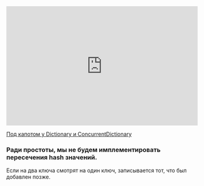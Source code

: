 <iframe width="100%" height="315" src="https://www.youtube.com/embed/vBxmYemGUWk" frameborder="0" allow="accelerometer; autoplay; encrypted-media; gyroscope; picture-in-picture" allowfullscreen></iframe>   



<a href="https://habr.com/ru/post/198104/">Под капотом у Dictionary и ConcurrentDictionary</a>   



### Ради простоты, мы не будем имплементировать пересечения hash значений.
Если на два ключа смотрят на один ключ, записывается тот, что был добавлен позже. 
